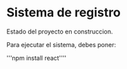 <h1> Sistema de registro</h1>

Estado del proyecto en construccion.

Para ejecutar el sistema, debes poner:

'''npm install react''''
